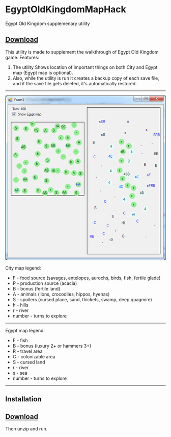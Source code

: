 # EgyptOldKingdomMapHack
Egypt Old Kingdom supplemenary utility

[Download](https://github.com/mvviner/EgyptOldKingdomMapHack/releases/download/1.0/EgyptOldKingdomMapHack.zip)
------
This utility is made to supplement the walkthrough of Egypt Old Kingdom game. Features:
1. The utility Shows location of important things on both City and Egypt map (Egypt map is optional).
2. Also, while the utility is run it creates a backup copy of each save file, and if the save file gets deleted, it's automatically restored.

------
![screenshot](https://github.com/mvviner/EgyptOldKingdomMapHack/blob/master/EgyptOldKingdomMapHack%20screenshot.png)

City map legend:

* F - food source (savages, antelopes, aurochs, birds, fish, fertile glade)
* P - production source (acacia)
* B - bonus (fertile land)
* A - animals (lions, crocodiles, hippos, hyenas)
* S - spoilers (cursed place, sand, thickets, swamp, deep quagmire)
* h - hills
* r - river
* number - turns to explore

------

Egypt map legend:
* F - fish
* B - bonus (luxury 2+ or hammers 3+)
* R - travel area
* C - colonizable area
* S - cursed land
* r - river
* s - sea
* number - turns to explore

------
Installation
------
[Download](https://github.com/mvviner/EgyptOldKingdomMapHack/releases/download/1.0/EgyptOldKingdomMapHack.zip)
------
Then unzip and run.
